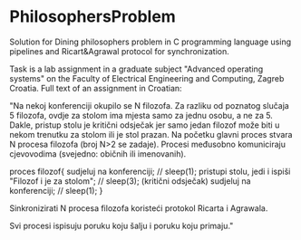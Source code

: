 # PhilosophersProblem

Solution for Dining philosophers problem in C programming language using pipelines and Ricart&Agrawal protocol for synchronization.

Task is a lab assignment in a graduate subject "Advanced operating systems" on the Faculty of Electrical Engineering and Computing, Zagreb Croatia.
Full text of an assignment in Croatian:


  "Na nekoj konferenciji okupilo se N filozofa. Za razliku od poznatog slučaja 5 filozofa, ovdje za stolom ima mjesta samo za jednu osobu, a ne za 5. Dakle, pristup stolu je kritični odsječak jer samo jedan filozof može biti u nekom trenutku za stolom ili je stol prazan. Na početku glavni proces stvara N procesa filozofa (broj N>2 se zadaje). Procesi međusobno komuniciraju cjevovodima (svejedno: običnih ili imenovanih).

proces filozof{
   sudjeluj na konferenciji; // sleep(1);
   pristupi stolu, jedi i ispiši "Filozof i je za stolom";    // sleep(3); (kritični odsječak)
   sudjeluj na konferenciji; // sleep(1);
}

Sinkronizirati N procesa filozofa koristeći protokol Ricarta i Agrawala.

Svi procesi ispisuju poruku koju šalju i poruku koju primaju."
